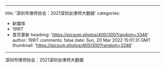 
---
title: '深圳市律师协会：2021深圳女律师大数据'
categories: 
 - 新媒体
 - 199IT
 - 首页更新
headimg: 'https://picsum.photos/400/300?random=3346'
author: 199IT
comments: false
date: Sun, 20 Mar 2022 15:01:31 GMT
thumbnail: 'https://picsum.photos/400/300?random=3346'
---

<div>   
深圳市律师协会：2021深圳女律师大数据  
</div>
            